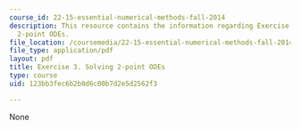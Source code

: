 ```yaml
---
course_id: 22-15-essential-numerical-methods-fall-2014
description: This resource contains the information regarding Exercise 3. Solving
  2-point ODEs.
file_location: /coursemedia/22-15-essential-numerical-methods-fall-2014/123bb3fec6b2b0d6c00b7d2e5d2562f3_MIT22_15F14_ex03.pdf
file_type: application/pdf
layout: pdf
title: Exercise 3. Solving 2-point ODEs
type: course
uid: 123bb3fec6b2b0d6c00b7d2e5d2562f3

---
```

None